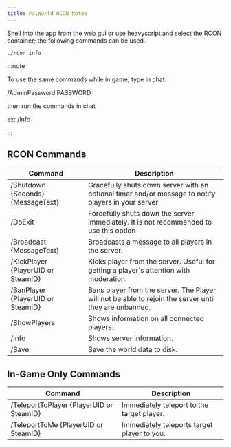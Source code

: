 ```yaml
---
title: PalWorld RCON Notes
---
```


Shell into the app from the web gui or use heavyscript and select the RCON container; the following commands can be used.

```shell
./rcon info
```

:::note

To use the same commands while in game;
type in chat:

/AdminPassword PASSWORD

then run the commands in chat

ex: /Info

:::

## RCON Commands

| Command                              | Description                                                                                               |
|--------------------------------------|-----------------------------------------------------------------------------------------------------------|
| /Shutdown {Seconds} {MessageText}   | Gracefully shuts down server with an optional timer and/or message to notify players in your server.       |
| /DoExit                              | Forcefully shuts down the server immediately. It is not recommended to use this option                    |
| /Broadcast {MessageText}             | Broadcasts a message to all players in the server.                                                        |
| /KickPlayer {PlayerUID or SteamID}   | Kicks player from the server. Useful for getting a player's attention with moderation.                    |
| /BanPlayer {PlayerUID or SteamID}    | Bans player from the server. The Player will not be able to rejoin the server until they are unbanned.    |
| /ShowPlayers                         | Shows information on all connected players.                                                               |
| /Info                                | Shows server information.                                                                                 |
| /Save                                | Save the world data to disk.                                                                              |

## In-Game Only Commands

| Command                              | Description                                                                                               |
|--------------------------------------|-----------------------------------------------------------------------------------------------------------|
| /TeleportToPlayer {PlayerUID or SteamID} | Immediately teleport to the target player.                                                            |
| /TeleportToMe {PlayerUID or SteamID} | Immediately teleports target player to you.                                                               |
